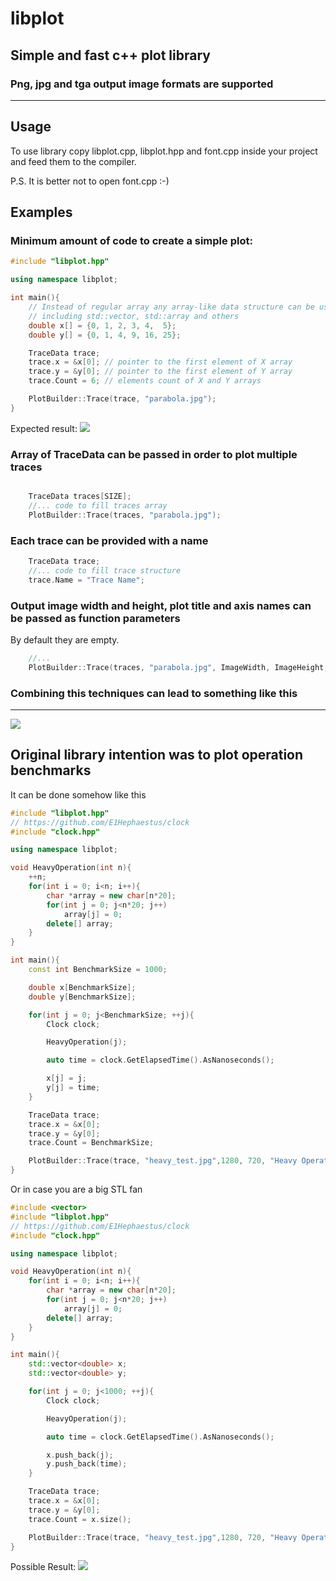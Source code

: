 # libplot
## Simple and fast c++ plot library
### Png, jpg and tga output image formats are supported
***
## Usage

To use library copy libplot.cpp, libplot.hpp and font.cpp inside your project and feed them to the compiler. 

P.S. It is better not to open font.cpp :-)

## Examples

### Minimum amount of code to create a simple plot:
```c++
#include "libplot.hpp"

using namespace libplot;

int main(){
    // Instead of regular array any array-like data structure can be used
    // including std::vector, std::array and others
    double x[] = {0, 1, 2, 3, 4,  5};
    double y[] = {0, 1, 4, 9, 16, 25};

    TraceData trace; 
    trace.x = &x[0]; // pointer to the first element of X array
    trace.y = &y[0]; // pointer to the first element of Y array
    trace.Count = 6; // elements count of X and Y arrays

    PlotBuilder::Trace(trace, "parabola.jpg");
}

```
Expected result:
![](https://github.com/E1Hephaestus/libplot/blob/master/examples/parabola.jpg?raw=true)

### Array of TraceData can be passed in order to plot multiple traces
```c++

    TraceData traces[SIZE];
    //... code to fill traces array
    PlotBuilder::Trace(traces, "parabola.jpg");

```
### Each trace can be provided with a name

```c++
    TraceData trace; 
    //... code to fill trace structure
    trace.Name = "Trace Name";

```

### Output image width and height, plot title and axis names can be passed as function parameters
By default they are empty.

```c++
    //...
    PlotBuilder::Trace(traces, "parabola.jpg", ImageWidth, ImageHeight, "PlotTitle", "XAxisName", "YAxisName");

```

### Combining this techniques can lead to something like this
***

![](https://github.com/E1Hephaestus/libplot/blob/master/examples/sort.jpg?raw=true)

## Original library intention was to plot operation benchmarks

It can be done somehow like this

```c++
#include "libplot.hpp"
// https://github.com/E1Hephaestus/clock
#include "clock.hpp"

using namespace libplot;

void HeavyOperation(int n){
    ++n;
    for(int i = 0; i<n; i++){
        char *array = new char[n*20];
        for(int j = 0; j<n*20; j++)
            array[j] = 0;
        delete[] array;
    }
}

int main(){
    const int BenchmarkSize = 1000;

    double x[BenchmarkSize];
    double y[BenchmarkSize];

    for(int j = 0; j<BenchmarkSize; ++j){
        Clock clock;

        HeavyOperation(j);

        auto time = clock.GetElapsedTime().AsNanoseconds();

        x[j] = j;
        y[j] = time;
    }

    TraceData trace;
    trace.x = &x[0];
    trace.y = &y[0];
    trace.Count = BenchmarkSize;

    PlotBuilder::Trace(trace, "heavy_test.jpg",1280, 720, "Heavy Operation Test", "Heavy operation size", "Time [ns]");
}

```

Or in case you are a big STL fan
```c++
#include <vector>
#include "libplot.hpp"
// https://github.com/E1Hephaestus/clock
#include "clock.hpp"

using namespace libplot;

void HeavyOperation(int n){
    for(int i = 0; i<n; i++){
        char *array = new char[n*20];
        for(int j = 0; j<n*20; j++)
            array[j] = 0;
        delete[] array;
    }
}

int main(){
    std::vector<double> x;
    std::vector<double> y;

    for(int j = 0; j<1000; ++j){
        Clock clock;

        HeavyOperation(j);

        auto time = clock.GetElapsedTime().AsNanoseconds();

        x.push_back(j);
        y.push_back(time);
    }

    TraceData trace;
    trace.x = &x[0];
    trace.y = &y[0];
    trace.Count = x.size();

    PlotBuilder::Trace(trace, "heavy_test.jpg",1280, 720, "Heavy Operation Test", "Heavy operation size", "Time [ns]");
}
```

Possible Result:
![](https://github.com/E1Hephaestus/libplot/blob/master/examples/heavy_test.jpg?raw=true)
